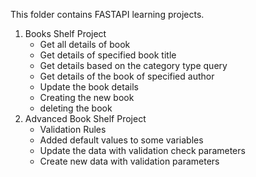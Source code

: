 This folder contains FASTAPI learning projects.
1. Books Shelf Project
    - Get all details of book
    - Get details of specified book title
    - Get details based on the category type query
    - Get details of the book of specified author
    - Update the book details
    - Creating the new book
    - deleting the book
2. Advanced Book Shelf Project
    - Validation Rules
    - Added default values to some variables
    - Update the data with validation check parameters
    - Create new data with validation parameters
   
